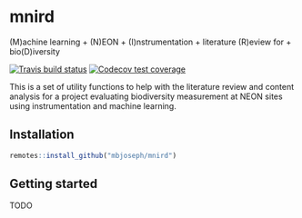 # mnird

(M)achine learning + (N)EON + (I)nstrumentation + literature (R)eview for + bio(D)iversity

[![Travis build status](https://travis-ci.org/mbjoseph/mnird.svg?branch=master)](https://travis-ci.org/mbjoseph/mnird)
[![Codecov test coverage](https://codecov.io/gh/mbjoseph/mnird/branch/master/graph/badge.svg)](https://codecov.io/gh/mbjoseph/mnird?branch=master)

This is a set of utility functions to help with the literature review and content analysis for a project evaluating biodiversity measurement at NEON sites using instrumentation and machine learning. 

## Installation

```r
remotes::install_github("mbjoseph/mnird")
```

## Getting started

TODO
